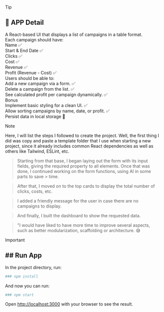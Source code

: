 > [!TIP]
>
> <h2>📄 APP Detail</h2>
> A React-based UI that displays a list of campaigns in a table format.
> <br>
> Each campaign should have:
> <br>
> Name ✅
> <br>
> Start & End Date ✅
> <br>
> Clicks ✅
> <br>
> Cost ✅
> <br>
> Revenue ✅
> <br>
> Profit (Revenue - Cost) ✅
> <br>
> Users should be able to:
> <br>
> Add a new campaign via a form. ✅
> <br>
> Delete a campaign from the list. ✅
> <br>
> See calculated profit per campaign dynamically. ✅
> <br>
> Bonus
> <br>
> Implement basic styling for a clean UI. ✅
> <br>
> Allow sorting campaigns by name, date, or profit. ✅
> <br>
> Persist data in local storage 👀
> <br>

> [!NOTE]
>
> Here, I will list the steps I followed to create the project.
> Well, the first thing I did was copy and paste a template folder that I use when starting a new project, 
> since it already includes common React dependencies as well as others like Tailwind, ESLint, etc.

> Starting from that base, I began laying out the form with its input fields, giving the required property to 
> all elements. Once that was done, I continued working on the form functions, using AI in some parts to save > time.

> After that, I moved on to the top cards to display the total number of clicks, costs, etc.

> I added a friendly message for the user in case there are no campaigns to display.

> And finally, I built the dashboard to show the requested data.

> "I would have liked to have more time to improve several aspects, such as better modularization, scaffolding or architecture. 😅

> [!IMPORTANT]
>
> <h2>## Run App</h2>
> In the project directory, run:
>
> ```bash
> ### npm install
> ```
>
> And now you can run:
>
> ```bash
> ### npm start
> ```
>
> Open [http://localhost:3000](http://localhost:3000) with your browser to see the result.